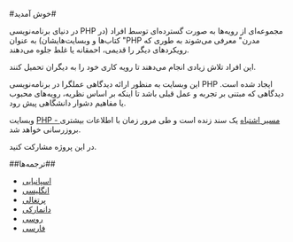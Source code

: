 #خوش آمدید#

در دنیای برنامه‌نویسی PHP مجموعه‌ای از رویه‌ها به صورت گسترده‌ای توسط افراد (در کتاب‌ها و وبسایت‌هایشان) به عنوان "PHP مدرن" معرفی می‌شوند به طوری که رویکردهای دیگر را قدیمی، احمقانه یا غلط جلوه می‌دهند.

این افراد تلاش زیادی انجام می‌دهند تا رویه کاری خود را به دیگران تحمیل کنند.

این وبسایت به منظور ارائه دیدگاهی عملگرا در برنامه‌نویسی PHP ایجاد شده است. دیدگاهی که مبتنی بر تجربه و عمل قبلی باشد تا اینکه بر اساس نظریه، رویه‌های محبوب یا مفاهیم دشوار دانشگاهی پیش رود.

وبسایت [PHP - مسیر اشتباه](http://www.phpthewrongway.com/) یک سند زنده است و طی مرور زمان با اطلاعات بیشتری بروزرسانی خواهد شد.

در این پروژه مشارکت کنید.

##ترجمه‌ها##

* [اسپانیایی](http://www.phpthewrongway.com/es/)
* [انگلیسی](http://www.phpthewrongway.com/)
* [پرتغالی](http://www.phpthewrongway.com/pt_br/)
* [دانمارکی](http://www.phpthewrongway.com/da/)
* [روسی](http://www.phpthewrongway.com/ru/)
* [فارسی](http://www.phpthewrongway.com/fa/)
